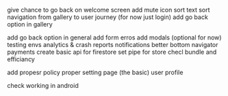 give chance to go back on welcome screen
add mute icon
sort text
sort navigation from gallery to user journey (for now just login)
add go back option in gallery

add go back option in general
add form erros
add modals (optional for now)
testing
envs
analytics & crash reports
notifications
better bottom navigator
payments
create basic api for firestore
set pipe for store
checl bundle and efficiancy

add propesr policy
proper setting page (the basic)
user profile

check working in android
